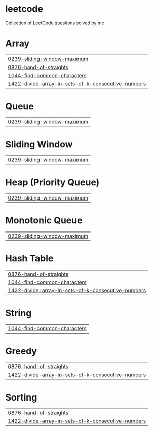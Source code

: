 # leetcode
Collection of LeetCode questions solved by me


# Array
|  |
| ------- |
| [0239-sliding-window-maximum](https://github.com/navkar98/leetcode/tree/master/0239-sliding-window-maximum) |
| [0876-hand-of-straights](https://github.com/navkar98/leetcode/tree/master/0876-hand-of-straights) |
| [1044-find-common-characters](https://github.com/navkar98/leetcode/tree/master/1044-find-common-characters) |
| [1422-divide-array-in-sets-of-k-consecutive-numbers](https://github.com/navkar98/leetcode/tree/master/1422-divide-array-in-sets-of-k-consecutive-numbers) |
# Queue
|  |
| ------- |
| [0239-sliding-window-maximum](https://github.com/navkar98/leetcode/tree/master/0239-sliding-window-maximum) |
# Sliding Window
|  |
| ------- |
| [0239-sliding-window-maximum](https://github.com/navkar98/leetcode/tree/master/0239-sliding-window-maximum) |
# Heap (Priority Queue)
|  |
| ------- |
| [0239-sliding-window-maximum](https://github.com/navkar98/leetcode/tree/master/0239-sliding-window-maximum) |
# Monotonic Queue
|  |
| ------- |
| [0239-sliding-window-maximum](https://github.com/navkar98/leetcode/tree/master/0239-sliding-window-maximum) |
# Hash Table
|  |
| ------- |
| [0876-hand-of-straights](https://github.com/navkar98/leetcode/tree/master/0876-hand-of-straights) |
| [1044-find-common-characters](https://github.com/navkar98/leetcode/tree/master/1044-find-common-characters) |
| [1422-divide-array-in-sets-of-k-consecutive-numbers](https://github.com/navkar98/leetcode/tree/master/1422-divide-array-in-sets-of-k-consecutive-numbers) |
# String
|  |
| ------- |
| [1044-find-common-characters](https://github.com/navkar98/leetcode/tree/master/1044-find-common-characters) |
# Greedy
|  |
| ------- |
| [0876-hand-of-straights](https://github.com/navkar98/leetcode/tree/master/0876-hand-of-straights) |
| [1422-divide-array-in-sets-of-k-consecutive-numbers](https://github.com/navkar98/leetcode/tree/master/1422-divide-array-in-sets-of-k-consecutive-numbers) |
# Sorting
|  |
| ------- |
| [0876-hand-of-straights](https://github.com/navkar98/leetcode/tree/master/0876-hand-of-straights) |
| [1422-divide-array-in-sets-of-k-consecutive-numbers](https://github.com/navkar98/leetcode/tree/master/1422-divide-array-in-sets-of-k-consecutive-numbers) |